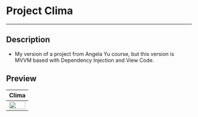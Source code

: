 # Project Clima 
---
## Description
- My version of a project from Angela Yu course, but this version is MVVM based with Dependency Injection and View Code.


## Preview

| Clima          |
| :------------: | 
| <img src="https://github.com/gaspar-d/Clima/blob/main/Weather/Resources/preview.gif" width="100%" />        |


